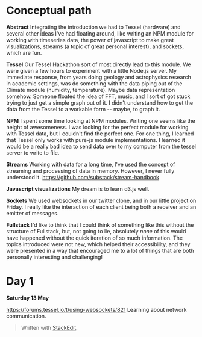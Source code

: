 Conceptual path
=======
**Abstract**
Integrating the introduction we had to Tessel (hardware) and several other ideas I've had floating around, like writing an NPM module for working with timeseries data, the power of javascript to make great visualizations, streams (a topic of great personal interest), and sockets, which are fun.

**Tessel**
Our Tessel Hackathon sort of most directly lead to this module. We were given a few hours to experiment with a little Node.js server. My immediate response, from years doing geology and astrophysics research in academic settings, was do something with the data piping out of the Climate module (humidity, temperature). Maybe data representation somehow. Someone floated the idea of FFT, music, and I sort of got stuck trying to just get a simple graph out of it. I didn't understand how to get the data from the Tessel to a workable form -- maybe, to graph it.

**NPM**
I spent some time looking at NPM modules. Writing one seems like the height of awesomeness. I was looking for the perfect module for working with Tessel data, but I couldn't find the perfect one. For one thing, I learned that Tessel only works with pure-js module implementations. I learned it would be a really bad idea to send data over to my computer from the tessel server to write to file.

**Streams**
Working with data for a long time, I've used the concept of streaming and processing of data in memory. However, I never fully understood it. https://github.com/substack/stream-handbook

**Javascript visualizations**
My dream is to learn d3.js well.

**Sockets**
We used websockets in our twitter clone, and in our little project on Friday. I really like the interaction of each client being both a receiver and an emitter of messages.

**Fullstack**
I'd like to think that I could think of something like this without the structure of Fullstack,  but, not going to lie, absolutely _none_ of this would have happened without the quick iteration of so much information. The topics introduced were not new, which helped their accessibility, and they were presented in a way that encouraged me to a lot of things that are both personally interesting and challenging!


Day 1
============
**Saturday 13 May**

https://forums.tessel.io/t/using-websockets/821
Learning about network communication. 

> Written with [StackEdit](https://stackedit.io/).